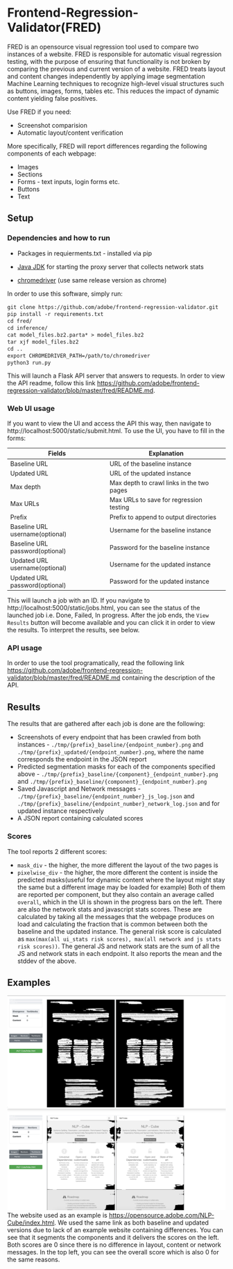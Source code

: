 # Frontend-Regression-Validator(FRED)

FRED is an opensource visual regression tool used to compare two instances of a website. FRED is responsible for automatic visual regression testing, with the purpose of ensuring that functionality is not broken by comparing the previous and current version of a website. 
FRED treats layout and content changes independently by applying image segmentation Machine Learning techniques to recognize high-level visual structures such as buttons, images, forms, tables etc. This reduces the impact of dynamic content yielding false positives.

Use FRED if you need:
* Screenshot comparision
* Automatic layout/content verification

More specifically, FRED will report differences regarding the following components of each webpage:
* Images
* Sections
* Forms - text inputs, login forms etc.
* Buttons
* Text

## Setup

### Dependencies and how to run
* Packages in requierments.txt - installed via pip

* [Java JDK](https://www.oracle.com/technetwork/java/javase/downloads/) for starting the proxy server that collects network stats

* [chromedriver](https://chromedriver.chromium.org) (use same release version as chrome)

In order to use this software, simply run:
```
git clone https://github.com/adobe/frontend-regression-validator.git
pip install -r requirements.txt
cd fred/
cd inference/
cat model_files.bz2.parta* > model_files.bz2
tar xjf model_files.bz2
cd ..
export CHROMEDRIVER_PATH=/path/to/chromedriver
python3 run.py
```
This will launch a Flask API server that answers to requests. In order to view the API readme, follow this link https://github.com/adobe/frontend-regression-validator/blob/master/fred/README.md.

### Web UI usage
If you want to view the UI and access the API this way, then navigate to http://localhost:5000/static/submit.html. To use the UI, you have to fill in the forms:

| Fields                          | Explanation                               |
| ------------------------------- | ----------------------------------------- |
| Baseline URL                    | URL of the baseline instance              |
| Updated URL                     | URL of the updated instance               |
| Max depth                       | Max depth to crawl links in the two pages |
| Max URLs                        | Max URLs to save for regression testing   |
| Prefix                          | Prefix to append to output directories    |
| Baseline URL username(optional) | Username for the baseline instance        |
| Baseline URL password(optional) | Password for the baseline instance        |
| Updated URL username(optional)  | Username for the updated instance         |
| Updated URL password(optional)  | Password for the updated instance         |

This will launch a job with an ID. If you navigate to http://localhost:5000/static/jobs.html, you can see the status of the launched job i.e. Done, Failed, In progress. After the job ends, the `View Results` button will become available and you can click it in order to view the results. To interpret the results, see below.

### API usage
In order to use the tool programatically, read the following link https://github.com/adobe/frontend-regression-validator/blob/master/fred/README.md containing the description of the API.

## Results
The results that are gathered after each job is done are the following:
* Screenshots of every endpoint that has been crawled from both instances - `./tmp/{prefix}_baseline/{endpoint_number}.png` and `./tmp/{prefix}_updated/{endpoint_number}.png`, where the name corresponds the endpoint in the JSON report
* Predicted segmentation masks for each of the components specified above - `./tmp/{prefix}_baseline/{component}_{endpoint_number}.png` and `./tmp/{prefix}_baseline/{component}_{endpoint_number}.png`
* Saved Javascript and Network messages - `./tmp/{prefix}_baseline/{endpoint_number}_js_log.json` and `./tmp/{prefix}_baseline/{endpoint_number}_network_log.json` and for updated instance respectively
* A JSON report containing calculated scores

### Scores
The tool reports 2 different scores:
* `mask_div` - the higher, the more different the layout of the two pages is
* `pixelwise_div` - the higher, the more different the content is inside the predicted masks(useful for dynamic content where the layout might stay the same but a different image may be loaded for example)
Both of them are reported per component, but they also contain an average called `overall`, which in the UI is shown in the progress bars on the left.
There are also the network stats and javascript stats scores. These are calculated by taking all the messages that the webpage produces on load and calculating the fraction that is common between both the baseline and the updated instance.
The general risk score is calculated as `max(max(all ui_stats risk scores), max(all network and js stats risk scores))`. The general JS and network stats are the sum of all the JS and network stats in each endpoint. It also reports the mean and the stddev of the above.

## Examples
![Text](examples/images/textblocks_example.png)
![Sections](examples/images/sections_example.png)
The website used as an example is https://opensource.adobe.com/NLP-Cube/index.html. We used the same link as both baseline and updated versions due to lack of an example website containing differences. You can see that it segments the components and it delivers the scores on the left. Both scores are 0 since there is no difference in layout, content or network messages. In the top left, you can see the overall score which is also 0 for the same reasons.
